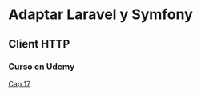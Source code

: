# Adaptar Laravel y Symfony

## Client HTTP

### Curso en Udemy

[Cap 17](https://www.udemy.com/course/cliente-http-peticiones-laravel-guzzle-consumir-apis-servicios/learn/lecture/14256920#overview)


